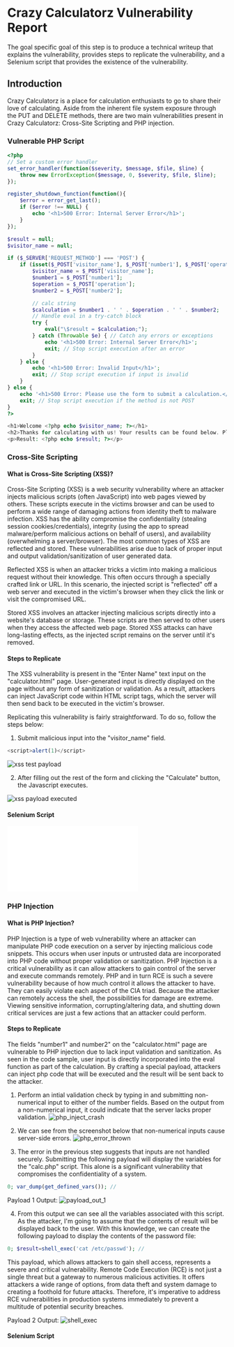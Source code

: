 # Crazy Calculatorz Vulnerability Report

The goal specific goal of this step is to produce a technical writeup that explains the vulnerability, provides steps to replicate the vulnerability, and a Selenium script that provides the existence of the vulnerability.

## Introduction
Crazy Calculatorz is a place for calculation enthusiasts to go to share their love of calculating. Aside from the inherent file system exposure through the PUT and DELETE methods, there are two main vulnerabilities present in Crazy Calculatorz: Cross-Site Scripting and PHP injection.

### Vulnerable PHP Script

```php
<?php
// Set a custom error handler
set_error_handler(function($severity, $message, $file, $line) {
    throw new ErrorException($message, 0, $severity, $file, $line);
});

register_shutdown_function(function(){
    $error = error_get_last();
    if ($error !== NULL) {
        echo '<h1>500 Error: Internal Server Error</h1>';
    }
});

$result = null;
$visitor_name = null;

if ($_SERVER['REQUEST_METHOD'] === 'POST') {
    if (isset($_POST['visitor_name'], $_POST['number1'], $_POST['operation'], $_POST['number2'])) {
        $visitor_name = $_POST['visitor_name'];
        $number1 = $_POST['number1'];
        $operation = $_POST['operation'];
        $number2 = $_POST['number2'];

        // calc string
        $calculation = $number1 . ' ' . $operation . ' ' . $number2;
        // Handle eval in a try-catch block
        try {
            eval("\$result = $calculation;");
        } catch (Throwable $e) { // Catch any errors or exceptions
            echo '<h1>500 Error: Internal Server Error</h1>';
            exit; // Stop script execution after an error
        }
    } else {
        echo '<h1>500 Error: Invalid Input</h1>';
        exit; // Stop script execution if input is invalid
    }
} else {
    echo '<h1>500 Error: Please use the form to submit a calculation.</h1>';
    exit; // Stop script execution if the method is not POST
}
?>

<h1>Welcome <?php echo $visitor_name; ?></h1>
<h2>Thanks for calculating with us! Your results can be found below. Please come again!</h2>
<p>Result: <?php echo $result; ?></p>

```

### Cross-Site Scripting

#### What is Cross-Site Scripting (XSS)?
Cross-Site Scripting (XSS) is a web security vulnerability where an attacker injects malicious scripts (often JavaScript) into web pages viewed by others. These scripts execute in the victims browser and can be used to perform a wide range of damaging actions from identity theft to malware infection. XSS has the ability compromise the confidentiality (stealing session cookies/credentials), integrity (using the app to spread malware/perform malicious actions on behalf of users), and availability (overwhelming a server/browser). The most common types of XSS are reflected and stored. These vulnerabilities arise due to lack of proper input and output validation/sanitization of user generated data.

Reflected XSS is when an attacker tricks a victim into making a malicious request without their knowledge. This often occurs through a specially crafted link or URL. In this scenario, the injected script is "reflected" off a web server and executed in the victim's browser when they click the link or visit the compromised URL. 

Stored XSS involves an attacker injecting malicious scripts directly into a website's database or storage. These scripts are then served to other users when they access the affected web page. Stored XSS attacks can have long-lasting effects, as the injected script remains on the server until it's removed.

#### Steps to Replicate
The XSS vulnerability is present in the "Enter Name" text input on the "calculator.html" page. User-generated input is directly displayed on the page without any form of sanitization or validation. As a result, attackers can inject JavaScript code within HTML script tags, which the server will then send back to be executed in the victim's browser.

Replicating this vulnerability is fairly straightforward. To do so, follow the steps below:

1. Submit malicious input into the "visitor_name" field.
```JavaScript
<script>alert(1)</script>
```

![xss test payload](images/xss_payload.png)

2. After filling out the rest of the form and clicking the "Calculate" button, the Javascript executes.

![xss payload executed](images/xss_executed.png)

#### Selenium Script
![XSS Selenium Script](/documents/xss_exploit.py)

### PHP Injection

#### What is PHP Injection?
PHP Injection is a type of web vulnerability where an attacker can manipulate PHP code execution on a server by injecting malicious code snippets. This occurs when user inputs or untrusted data are incorporated into PHP code without proper validation or sanitization. PHP Injection is a critical vulnerability as it can allow attackers to gain control of the server and execute commands remotely. PHP and in turn RCE is such a severe vulnerability because of how much control it allows the attacker to have. They can easily violate each aspect of the CIA triad. Because the attacker can remotely access the shell, the possibilities for damage are extreme. Viewing sensitive information, corrupting/altering data, and shutting down critical services are just a few actions that an attacker could perform.

#### Steps to Replicate
The fields "number1" and number2" on the "calculator.html" page are vulnerable to PHP injection due to lack input validation and sanitization. As seen in the code sample, user input is directly incorporated into the eval function as part of the calculation. By crafting a special payload, attackers can inject php code that will be executed and the result will be sent back to the attacker.

1. Perform an intial validation check by typing in and submitting non-numerical input to either of the number fields. Based on the output from a non-numerical input, it could indicate that the server lacks proper validation.
![php_inject_crash](images/php_inject_crash.png)

2. We can see from the screenshot below that non-numerical inputs cause server-side errors.
![php_error_thrown](images/php_error_thrown.png)

3. The error in the previous step suggests that inputs are not handled securely. Submitting the following payload will display the variables for the "calc.php" script. This alone is a significant vulnerability that compromises the confidentiality of a system. 
```php
0; var_dump(get_defined_vars()); //
```

Payload 1 Output:
![payload_out_1](images/payload_output_1.png)

4. From this output we can see all the variables associated with this script. As the attacker, I'm going to assume that the contents of result will be displayed back to the user. With this knowledge, we can create the following payload to display the contents of the password file:
```php
0; $result=shell_exec('cat /etc/passwd'); // 
```

This payload, which allows attackers to gain shell access, represents a severe and critical vulnerability. Remote Code Execution (RCE) is not just a single threat but a gateway to numerous malicious activities. It offers attackers a wide range of options, from data theft and system damage to creating a foothold for future attacks. Therefore, it's imperative to address RCE vulnerabilities in production systems immediately to prevent a multitude of potential security breaches.

Payload 2 Output:
![shell_exec](images/php_shell_exec.png)

#### Selenium Script